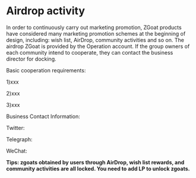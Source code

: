 # Airdrop activity

In order to continuously carry out marketing promotion, ZGoat products have considered many marketing promotion schemes at the beginning of design, including: wish list, AirDrop, community activities and so on. The airdrop ZGoat is provided by the Operation account. If the group owners of each community intend to cooperate, they can contact the business director for docking.

Basic cooperation requirements:

1\)xxx

2\)xxx

3\)xxx

Business Contact Information:

Twitter:

Telegraph:

WeChat:

**Tips: zgoats obtained by users through AirDrop, wish list rewards, and community activities are all locked. You need to add LP to unlock zgoats.**

